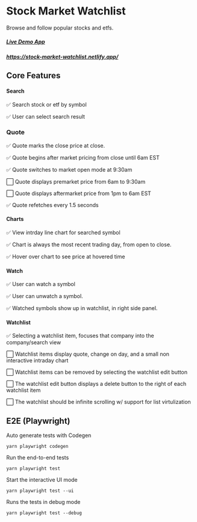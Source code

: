 # Stock Market Watchlist

 Browse and follow popular stocks and etfs.

##### [Live Demo App](https://stock-market-watchlist.netlify.app/) 
##### https://stock-market-watchlist.netlify.app/


## Core Features  

#### Search
:white_check_mark: Search stock or etf by symbol

:white_check_mark: User can select search result


### Quote

:white_check_mark: Quote marks the close price at close.

:white_check_mark: Quote begins after market pricing from close until 6am EST

:white_check_mark: Quote switches to market open mode at 9:30am

:white_large_square: Quote displays premarket price from 6am to 9:30am

:white_large_square: Quote displays aftermarket price from 1pm to 6am EST

:white_check_mark: Quote refetches every 1.5 seconds


#### Charts
:white_check_mark: View intrday line chart for searched symbol

:white_check_mark: Chart is always the most recent trading day, from open to close.

:white_check_mark: Hover over chart to see price at hovered time



#### Watch
:white_check_mark: User can watch a symbol

:white_check_mark: User can unwatch a symbol.

:white_check_mark: Watched symbols show up in watchlist, in right side panel.


#### Watchlist
:white_check_mark: Selecting a watchlist item, focuses that company into the company/search view

:white_large_square: Watchlist items display quote, change on day, and a small non interactive intraday chart

:white_large_square: Watchlist items can be removed by selecting the watchlist edit button

:white_large_square: The watchlist edit button displays a delete button to the right of each watchlist item

:white_large_square: The watchlist should be infinite scrolling w/ support for list virtulization



## E2E (Playwright)

Auto generate tests with Codegen

```yarn playwright codegen```

Run the end-to-end tests

```yarn playwright test``` 

Start the interactive UI mode

```yarn playwright test --ui```

Runs the tests in debug mode

```yarn playwright test --debug```

